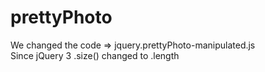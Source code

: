 # prettyPhoto

We changed the code => jquery.prettyPhoto-manipulated.js  
Since jQuery 3 .size() changed to .length